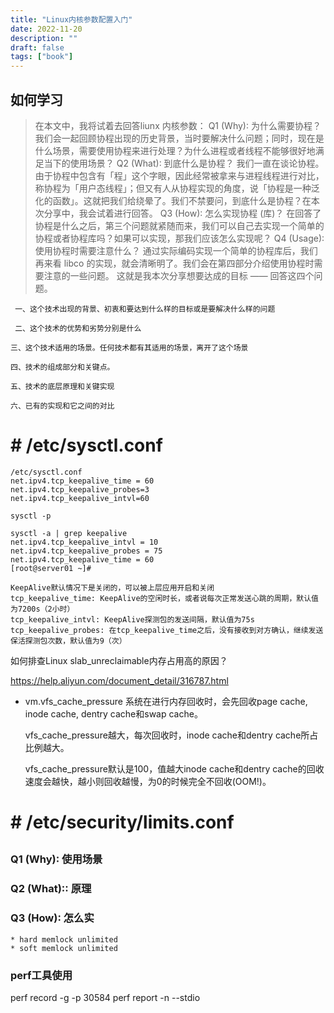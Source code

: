 ```yaml
---
title: "Linux内核参数配置入门"
date: 2022-11-20
description: ""
draft: false
tags: ["book"]
---
```










## 如何学习

> 在本文中，我将试着去回答liunx 内核参数：
> Q1 (Why): 为什么需要协程？
> 我们会一起回顾协程出现的历史背景，当时要解决什么问题；同时，现在是什么场景，需要使用协程来进行处理？为什么进程或者线程不能够很好地满足当下的使用场景？
> Q2 (What): 到底什么是协程？
> 我们一直在谈论协程。由于协程中包含有「程」这个字眼，因此经常被拿来与进程线程进行对比，称协程为「用户态线程」；但又有人从协程实现的角度，说「协程是一种泛化的函数」。这就把我们给绕晕了。我们不禁要问，到底什么是协程？在本次分享中，我会试着进行回答。
> Q3 (How): 怎么实现协程 (库)？
> 在回答了协程是什么之后，第三个问题就紧随而来，我们可以自己去实现一个简单的协程或者协程库吗？如果可以实现，那我们应该怎么实现呢？
> Q4 (Usage): 使用协程时需要注意什么？
> 通过实际编码实现一个简单的协程库后，我们再来看 libco 的实现，就会清晰明了。我们会在第四部分介绍使用协程时需要注意的一些问题。
> 这就是我本次分享想要达成的目标 —— 回答这四个问题。

~~~
 一、这个技术出现的背景、初衷和要达到什么样的目标或是要解决什么样的问题 

 二、这个技术的优势和劣势分别是什么 

三、这个技术适用的场景。任何技术都有其适用的场景，离开了这个场景

四、技术的组成部分和关键点。

五、技术的底层原理和关键实现

六、已有的实现和它之间的对比
~~~





# # /etc/sysctl.conf





~~~
/etc/sysctl.conf
net.ipv4.tcp_keepalive_time = 60 
net.ipv4.tcp_keepalive_probes=3 
net.ipv4.tcp_keepalive_intvl=60

sysctl -p 

sysctl -a | grep keepalive
net.ipv4.tcp_keepalive_intvl = 10
net.ipv4.tcp_keepalive_probes = 75
net.ipv4.tcp_keepalive_time = 60
[root@server01 ~]#

KeepAlive默认情况下是关闭的，可以被上层应用开启和关闭
tcp_keepalive_time: KeepAlive的空闲时长，或者说每次正常发送心跳的周期，默认值为7200s（2小时）
tcp_keepalive_intvl: KeepAlive探测包的发送间隔，默认值为75s
tcp_keepalive_probes: 在tcp_keepalive_time之后，没有接收到对方确认，继续发送保活探测包次数，默认值为9（次）

~~~



如何排查Linux slab_unreclaimable内存占用高的原因？

https://help.aliyun.com/document_detail/316787.html



- vm.vfs_cache_pressure
  系统在进行内存回收时，会先回收page cache, inode cache, dentry cache和swap cache。

  vfs_cache_pressure越大，每次回收时，inode cache和dentry cache所占比例越大。

  vfs_cache_pressure默认是100，值越大inode cache和dentry cache的回收速度会越快，越小则回收越慢，为0的时候完全不回收(OOM!)。



# # /etc/security/limits.conf

## 

### Q1 (Why): 使用场景

### Q2 (What):: 原理

### Q3 (How): 怎么实

~~~
* hard memlock unlimited
* soft memlock unlimited
~~~







### perf工具使用



perf record   -g -p 30584
perf report -n --stdio

























